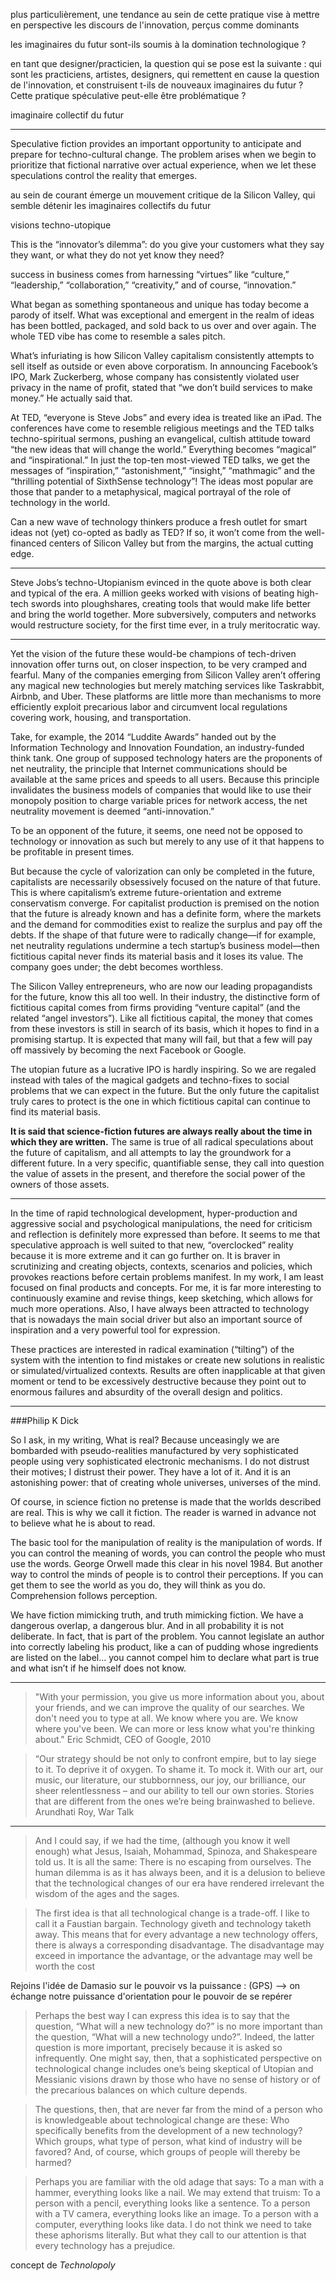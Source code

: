 plus particulièrement, une tendance au sein de cette pratique vise à mettre en perspective les discours de l'innovation, perçus comme dominants 

les imaginaires du futur sont-ils soumis à la domination technologique ?

en tant que designer/practicien, la question qui se pose est la suivante : qui sont les practiciens, artistes, designers, qui remettent en cause la question de l'innovation, et construisent t-ils de nouveaux imaginaires du futur ? Cette pratique spéculative peut-elle être problématique ?

imaginaire collectif du futur

----

Speculative fiction provides an important opportunity to anticipate and prepare for techno-cultural change. The problem arises when we begin to prioritize that fictional narrative over actual experience, when we let these speculations control the reality that emerges.

au sein de courant émerge un mouvement critique de la Silicon Valley, qui semble détenir les imaginaires collectifs du futur

visions techno-utopique

This is the “innovator’s dilemma”: do you give your customers what they say they want, or what they do not yet know they need? 

 success in business comes from harnessing “virtues” like “culture,” “leadership,” “collaboration,” “creativity,” and of course, “innovation.”

What began as something spontaneous and unique has today become a parody of itself. What was exceptional and emergent in the realm of ideas has been bottled, packaged, and sold back to us over and over again. The whole TED vibe has come to resemble a sales pitch.

What’s infuriating is how Silicon Valley capitalism consistently attempts to sell itself as outside or even above corporatism. In announcing Facebook’s IPO, Mark Zuckerberg, whose company has consistently violated user privacy in the name of profit, stated that “we don’t build services to make money.” He actually said that.

At TED, “everyone is Steve Jobs” and every idea is treated like an iPad. The conferences have come to resemble religious meetings and the TED talks techno-spiritual sermons, pushing an evangelical, cultish attitude toward “the new ideas that will change the world.” Everything becomes “magical” and “inspirational.” In just the top-ten most-viewed TED talks, we get the messages of “inspiration,” “astonishment,” “insight,” “mathmagic” and the “thrilling potential of SixthSense technology”! The ideas most popular are those that pander to a metaphysical, magical portrayal of the role of technology in the world.

Can a new wave of technology thinkers produce a fresh outlet for smart ideas not (yet) co-opted as badly as TED? If so, it won’t come from the well-financed centers of Silicon Valley but from the margins, the actual cutting edge.

---

Steve Jobs’s techno-Utopianism evinced in the quote above is both clear and typical of the era. A million geeks worked with visions of beating high-tech swords into ploughshares, creating tools that would make life better and bring the world together. More subversively, computers and networks would restructure society, for the first time ever, in a truly meritocratic way.

----

Yet the vision of the future these would-be champions of tech-driven innovation offer turns out, on closer inspection, to be very cramped and fearful. Many of the companies emerging from Silicon Valley aren’t offering any magical new technologies but merely matching services like Taskrabbit, Airbnb, and Uber. These platforms are little more than mechanisms to more efficiently exploit precarious labor and circumvent local regulations covering work, housing, and transportation.

Take, for example, the 2014 “Luddite Awards” handed out by the Information Technology and Innovation Foundation, an industry-funded think tank. One group of supposed technology haters are the proponents of net neutrality, the principle that Internet communications should be available at the same prices and speeds to all users. Because this principle invalidates the business models of companies that would like to use their monopoly position to charge variable prices for network access, the net neutrality movement is deemed “anti-innovation.”

To be an opponent of the future, it seems, one need not be opposed to technology or innovation as such but merely to any use of it that happens to be profitable in present times.

But because the cycle of valorization can only be completed in the future, capitalists are necessarily obsessively focused on the nature of that future. This is where capitalism’s extreme future-orientation and extreme conservatism converge. For capitalist production is premised on the notion that the future is already known and has a definite form, where the markets and the demand for commodities exist to realize the surplus and pay off the debts. If the shape of that future were to radically change—if for example, net neutrality regulations undermine a tech startup’s business model—then fictitious capital never finds its material basis and it loses its value. The company goes under; the debt becomes worthless.

The Silicon Valley entrepreneurs, who are now our leading propagandists for the future, know this all too well. In their industry, the distinctive form of fictitious capital comes from firms providing “venture capital” (and the related “angel investors”). Like all fictitious capital, the money that comes from these investors is still in search of its basis, which it hopes to find in a promising startup. It is expected that many will fail, but that a few will pay off massively by becoming the next Facebook or Google.

The utopian future as a lucrative IPO is hardly inspiring. So we are regaled instead with tales of the magical gadgets and techno-fixes to social problems that we can expect in the future. But the only future the capitalist truly cares to protect is the one in which fictitious capital can continue to find its material basis.

**It is said that science-fiction futures are always really about the time in which they are written.** The same is true of all radical speculations about the future of capitalism, and all attempts to lay the groundwork for a different future. In a very specific, quantifiable sense, they call into question the value of assets in the present, and therefore the social power of the owners of those assets.

----

In the time of rapid technological development, hyper-production and aggressive social and psychological manipulations, the need for criticism and reflection is definitely more expressed than before. It seems to me that speculative approach is well suited to that new, “overclocked” reality because it is more extreme and it can go further on. It is braver in scrutinizing and creating objects, contexts, scenarios and policies, which provokes reactions before certain problems manifest. In my work, I am least focused on final products and concepts. For me, it is far more interesting to continuously examine and revise things, keep sketching, which allows for much more operations. Also, I have always been attracted to technology that is nowadays the main social driver but also an important source of inspiration and a very powerful tool for expression.

These practices are interested in radical examination (“tilting”) of the system with the intention to find mistakes or create new solutions in realistic or simulated/virtualized contexts. Results are often inapplicable at that given moment or tend to be excessively destructive because they point out to enormous failures and absurdity of the overall design and politics.

----
###Philip K Dick

So I ask, in my writing, What is real? Because unceasingly we are bombarded with pseudo-realities manufactured by very sophisticated people using very sophisticated electronic mechanisms. I do not distrust their motives; I distrust their power. They have a lot of it. And it is an astonishing power: that of creating whole universes, universes of the mind.

Of course, in science fiction no pretense is made that the worlds described are real. This is why we call it fiction. The reader is warned in advance not to believe what he is about to read.

The basic tool for the manipulation of reality is the manipulation of words. If you can control the meaning of words, you can control the people who must use the words. George Orwell made this clear in his novel 1984. But another way to control the minds of people is to control their perceptions. If you can get them to see the world as you do, they will think as you do. Comprehension follows perception.

We have fiction mimicking truth, and truth mimicking fiction. We have a dangerous overlap, a dangerous blur. And in all probability it is not deliberate. In fact, that is part of the problem. You cannot legislate an author into correctly labeling his product, like a can of pudding whose ingredients are listed on the label... you cannot compel him to declare what part is true and what isn’t if he himself does not know. 

----

> "With your permission, you give us more information about you, about your friends, and we can improve the quality of our searches. We don't need you to type at all. We know where you are. We know where you've been. We can more or less know what you're thinking about."
> Eric Schmidt, CEO of Google, 2010

> “Our strategy should be not only to confront empire, but to lay siege to it. To deprive it of oxygen. To shame it. To mock it. With our art, our music, our literature, our stubbornness, our joy, our brilliance, our sheer relentlessness – and our ability to tell our own stories. Stories that are different from the ones we’re being brainwashed to believe.
> Arundhati Roy, War Talk


----


> And I could say, if we had the time, (although you know it well enough) what Jesus, Isaiah, Mohammad, Spinoza, and Shakespeare told us. It is all the same: There  is no escaping from ourselves.  The  human dilemma  is as it has always been, and it is a  delusion to believe  that the  technological changes of our era  have  rendered irrelevant the  wisdom of the  ages and the sages.

> The first idea is that all technological change is a trade-off. I like to call it a Faustian bargain. Technology giveth and technology taketh away. This means that for every advantage a new technology offers, there is always  a  corresponding  disadvantage.  The  disadvantage  may  exceed  in  importance the  advantage,  or  the advantage  may  well be  worth the cost

Rejoins l'idée de Damasio sur le pouvoir vs la puissance : (GPS) --> on échange notre puissance d'orientation pour le pouvoir de se repérer

> Perhaps the best way I can express this idea is to say that the question, “What will a new technology do?” is no  more  important  than  the  question, “What  will  a  new  technology  undo?”. Indeed,  the  latter  question  is more  important, precisely  because  it  is  asked  so  infrequently.  One  might  say,  then,  that  a  sophisticated perspective on technological change includes one’s being skeptical of Utopian and Messianic visions drawn by those who have no sense of history or of the precarious balances on which culture depends.

> The questions, then, that are never far from the mind of a person who is knowledgeable about technological change  are  these:  Who  specifically benefits  from  the  development  of  a  new  technology?  Which  groups, what  type  of  person, what  kind  of  industry  will  be  favored?  And, of  course,  which  groups  of  people  will thereby be harmed? 

> Perhaps you are familiar with the old adage that says: To a man with a hammer, everything looks like a nail. We may extend that truism: To a person with a pencil, everything looks like a sentence. To a person with a TV camera, everything looks like an image. To a person with a computer, everything looks like data. I do not  think  we  need  to  take  these  aphorisms  literally.  But  what  they  call  to  our  attention  is that  every technology  has  a  prejudice.

concept de *Technolopoly*